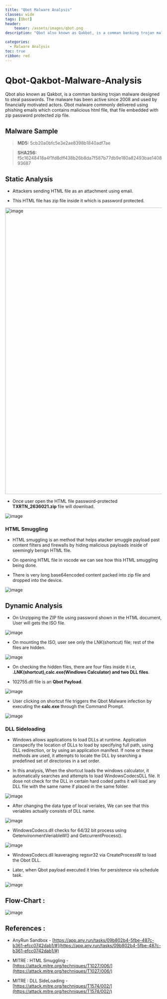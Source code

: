 ```yaml
---
title: "Qbot Malware Analysis"
classes: wide
tags: [Qbot]
header:
    teaser: /assets/images/qbot.png
description: "Qbot also known as Qakbot, is a comman banking trojan malware designed to steal passwords. The malware has been active since 2008 and used by financially motivated actors. Obot malware commonly delivered using phishing emails which contains malicious html file, that file embedded with zip password protected zip file"

categories:
  - Malware Analysis
toc: true
ribbon: red
---
```


# Qbot-Qakbot-Malware-Analysis

Qbot also known as Qakbot, is a comman banking trojan malware designed to steal passwords. The malware has been active since 2008 and used by financially motivated actors. Obot malware commonly delivered using phishing emails which contains malicious html file, that file embedded with zip password protected zip file.

## Malware Sample

> **MD5:**  5cb20a0bfc5e3e2ae8398b1840adf7ae

> **SHA256:**  f5c16248418a4f1fd8dff438b26b8da7f587b77db9e180a82493bae140893687

## Static Analysis

- Attackers sending HTML file as an attachment using email. 

- This HTML file has zip file inside it which is password protected.  

<img width="920" alt="image" src="https://user-images.githubusercontent.com/43460691/235127065-702b8389-d7ba-4ae4-a8be-b4941172050c.png">

- Once user open the HTML file password-protected **TXRTN_2636021.zip** file will download.

![image](https://user-images.githubusercontent.com/43460691/235129290-d3390667-4890-4c9c-99be-3587e24f5765.png)

### HTML Smuggling

- HTML smuggling is an method that helps atacker smuggle payload past content filters and firewalls by hiding malicious payloads inside of seemingly benign HTML file.

- On opening HTML file in vscode we can see how this HTML smuggling being done.

- There is very long base64encoded content packed into zip file and dropped into the device.

![image](https://user-images.githubusercontent.com/43460691/235132919-3d0bfad1-5120-4829-bfe6-33a573768c68.png)

## Dynamic Analysis

- On Unzipping the ZIP file using password shown in the HTML document, User will gets the ISO file.

![image](https://user-images.githubusercontent.com/43460691/235137423-744d4a8c-7a1f-4510-9124-eee408c7710a.png)


- On mounting the ISO, user see only the LNK(shortcut) file; rest of the files are hidden.

![image](https://user-images.githubusercontent.com/43460691/235137672-3e0630b8-d98b-4374-9c3a-294c3ec19b94.png)


- On checking the hidden files, there are four files inside it i.e, **.LNK(shortcut),calc.exe(Windlows Calculator) and two DLL files**.

- 102755.dll file  is an **Qbot Payload**.

![image](https://user-images.githubusercontent.com/43460691/235137912-f588ca1a-e534-4aa7-b294-1002dabd04cd.png)

- User clicking on shortcut file triggers the Qbot Malware infection by executing the **calc.exe** through the Command Prompt.

![image](https://user-images.githubusercontent.com/43460691/235138805-823bec11-f508-4642-9f84-27930876c461.png)

### DLL Sideloading

- Windows allows applications to load DLLs at runtime. Application canspecify the location of DLLs to  load by specifying full path, using DLL redirection, or by using an application manifest. If none or these methods are used, it attempts to locate the DLL by searching a predefined set of directories in a set order.

- In this analysis, When the shortcut loads the windows calculator, it automatically searches and attempts to load WindowsCodecsDLL file. It dose not check for the DLL in certain hard coded paths it will load any DLL file with the same name if placed in the same folder.

![image](https://user-images.githubusercontent.com/43460691/235376789-1118c9cc-168f-4cea-a369-9f82beb75444.png)

- After changing the data type of local veriales, We can see that this veriables actually consists of DLL name.

![image](https://user-images.githubusercontent.com/43460691/235324959-370acb0c-3d9c-4132-bbfd-b3d780e3663f.png)

- WindowsCodecs.dll checks for 64/32 bit process using GetenvironmentVeriableW() and GetcurrentProcess().

![image](https://user-images.githubusercontent.com/43460691/235325033-29048004-6211-4ac3-b213-270c46784299.png)

- WindowsCodecs.dll leaveraging regsvr32 via CreateProcessW to load the Obot DLL.

- Later, when Qbot payload executed it tries for persistence via schedule task.

![image](https://user-images.githubusercontent.com/43460691/235325272-c40c297a-585d-4cc4-a8c1-a9a5d52708ea.png)


## Flow-Chart :

![image](https://user-images.githubusercontent.com/43460691/235368241-5af48221-e0c9-4db4-9f01-fbefccd81219.jpeg)

## References : 

- AnyRun Sandbox - [https://app.any.run/tasks/09b802b4-5fbe-487c-b361-efcc0742dab1/#](https://app.any.run/tasks/09b802b4-5fbe-487c-b361-efcc0742dab1/#)

- MITRE : HTML Smuggling - [https://attack.mitre.org/techniques/T1027/006/](https://attack.mitre.org/techniques/T1027/006/)

- MITRE : DLL SideLoading - [https://attack.mitre.org/techniques/T1574/002/](https://attack.mitre.org/techniques/T1574/002/)